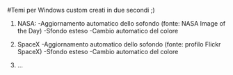 #Temi per Windows custom creati in due secondi ;)

1) NASA:
	-Aggiornamento automatico dello sofondo (fonte: NASA Image of the Day)
	-Sfondo esteso
	-Cambio automatico del colore

2) SpaceX
	-Aggiornamento automatico dello sofondo (fonte: profilo Flickr SpaceX)
	-Sfondo esteso
	-Cambio automatico del colore

3) ...
